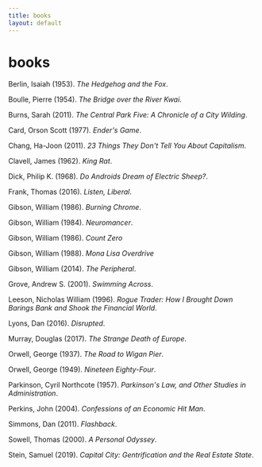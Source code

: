 ```yaml
---
title: books
layout: default
---
```

books
=====

Berlin, Isaiah (1953). *The Hedgehog and the Fox*.

Boulle, Pierre (1954). *The Bridge over the River Kwai*.

Burns, Sarah (2011). *The Central Park Five: A Chronicle of a City Wilding*.

Card, Orson Scott (1977). *Ender's Game*.

Chang, Ha-Joon (2011). *23 Things They Don't Tell You About Capitalism*.

Clavell, James (1962). *King Rat*.

Dick, Philip K. (1968). *Do Androids Dream of Electric Sheep?*.

Frank, Thomas (2016). *Listen, Liberal*.

Gibson, William (1986). *Burning Chrome*.

Gibson, William (1984). *Neuromancer*.

Gibson, William (1986). *Count Zero*

Gibson, William (1988). *Mona Lisa Overdrive*

Gibson, William (2014). *The Peripheral*.

Grove, Andrew S. (2001). *Swimming Across*.

Leeson, Nicholas William (1996). *Rogue Trader: How I Brought Down Barings Bank and Shook the Financial World*.

Lyons, Dan (2016). *Disrupted*.

Murray, Douglas (2017). *The Strange Death of Europe*.

Orwell, George (1937). *The Road to Wigan Pier*.

Orwell, George (1949). *Nineteen Eighty-Four*.

Parkinson, Cyril Northcote (1957). *Parkinson's Law, and Other Studies in Administration*.

Perkins, John (2004). *Confessions of an Economic Hit Man*.

Simmons, Dan (2011). *Flashback*.

Sowell, Thomas (2000). *A Personal Odyssey*.

Stein, Samuel (2019). *Capital City: Gentrification and the Real Estate State*.
